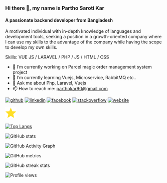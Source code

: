 ### Hi there 👋, my name is Partho Saroti Kar
#### A passionate backend developer from Bangladesh

A motivated individual with in-depth knowledge of languages and development tools, seeking a position in a
growth-oriented company where I can use my skills to the advantage of the company while having the scope to
develop my own skills.

Skills: VUE JS / LARAVEL / PHP / JS / HTML / CSS

- 🔭 I’m currently working on Parcel magic order management system project 
- 🌱 I’m currently learning Vuejs, Microservice, RabbitMQ etc.. 
- 💬 Ask me about Php, Laravel, Vuejs 
- 📫 How to reach me: parthokar90@gmail.com 


[<img src='https://cdn.jsdelivr.net/npm/simple-icons@3.0.1/icons/github.svg' alt='github' height='40'>](https://github.com/parthokar90)  [<img src='https://cdn.jsdelivr.net/npm/simple-icons@3.0.1/icons/linkedin.svg' alt='linkedin' height='40'>](https://www.linkedin.com/in/partho-kar-0700b0b2/)  [<img src='https://cdn.jsdelivr.net/npm/simple-icons@3.0.1/icons/facebook.svg' alt='facebook' height='40'>](https://www.facebook.com/prthokar)  [<img src='https://cdn.jsdelivr.net/npm/simple-icons@3.0.1/icons/stackoverflow.svg' alt='stackoverflow' height='40'>](https://stackoverflow.com/users/6368448)  [<img src='https://cdn.jsdelivr.net/npm/simple-icons@3.0.1/icons/icloud.svg' alt='website' height='40'>](https://github.com/parthokar90)  

<a href='https://stars.github.com/'><img src='https://raw.githubusercontent.com/acervenky/animated-github-badges/master/assets/starbadge.gif' width='35' height='35'></a> 

[![Top Langs](https://github-readme-stats.vercel.app/api/top-langs/?username=parthokar90)](https://github.com/anuraghazra/github-readme-stats)

![GitHub stats](https://github-readme-stats.vercel.app/api?username=parthokar90&show_icons=true)  

![GitHub Activity Graph](https://activity-graph.herokuapp.com/graph?username=parthokar90)  

![GitHub metrics](https://metrics.lecoq.io/parthokar90)  

![GitHub streak stats](https://streak-stats.demolab.com/?user=parthokar90)  

![Profile views](https://gpvc.arturio.dev/parthokar90)  
